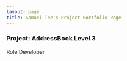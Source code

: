 ```yaml
---
layout: page
title: Samuel Tee's Project Portfolio Page
---
```

### Project: AddressBook Level 3
Role Developer
